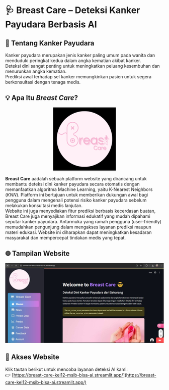 # 🩺 Breast Care – Deteksi Kanker Payudara Berbasis AI

## 📌 Tentang Kanker Payudara  
Kanker payudara merupakan jenis kanker paling umum pada wanita dan menduduki peringkat kedua dalam angka kematian akibat kanker.  
Deteksi dini sangat penting untuk meningkatkan peluang kesembuhan dan menurunkan angka kematian.  
Prediksi awal terhadap sel kanker memungkinkan pasien untuk segera berkonsultasi dengan tenaga medis.

## 💡 Apa Itu *Breast Care*?  
<p align="center">
  <img src="https://github.com/DinaSuzzete18/Breast-Care/blob/main/image/logo.jpg?raw=true" alt="Logo Breast Care" width="200"/>
</p>

**Breast Care** aadalah sebuah platform website yang dirancang untuk membantu deteksi dini kanker payudara secara otomatis dengan memanfaatkan algoritma Machine Learning, yaitu K-Nearest Neighbors (*KNN*). Platform ini bertujuan untuk memberikan dukungan awal bagi pengguna dalam mengenali potensi risiko kanker payudara sebelum melakukan konsultasi medis lanjutan.  
Website ini juga menyediakan fitur prediksi berbasis kecerdasan buatan, Breast Care juga menyajikan informasi edukatif yang mudah dipahami seputar kanker payudara.
Antarmuka yang ramah pengguna (user-friendly) memudahkan pengunjung dalam mengakses layanan prediksi maupun materi edukasi. 
Website ini diharapkan dapat meningkatkan kesadaran masyarakat dan mempercepat tindakan medis yang tepat.

## 🌐 Tampilan Website  
<p align="center">
  <img src="https://github.com/DinaSuzzete18/Breast-Care/blob/main/image/Breast%20Care.JPG?raw=true" alt="Tampilan Website Breast Care" width="1000"/>
</p>

## 🚀 Akses Website  
Klik tautan berikut untuk mencoba layanan deteksi AI kami:  
👉 [https://breast-care-kel12-msib-bisa-ai.streamlit.app/](https://breast-care-kel12-msib-bisa-ai.streamlit.app/)
